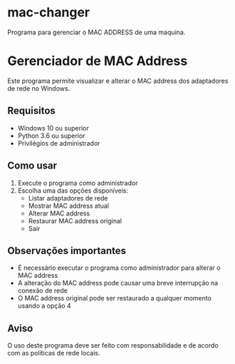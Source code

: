 # mac-changer
Programa para gerenciar o MAC ADDRESS de uma maquina.


# Gerenciador de MAC Address

Este programa permite visualizar e alterar o MAC address dos adaptadores de rede no Windows.

## Requisitos

- Windows 10 ou superior
- Python 3.6 ou superior
- Privilégios de administrador

## Como usar

1. Execute o programa como administrador
2. Escolha uma das opções disponíveis:
   - Listar adaptadores de rede
   - Mostrar MAC address atual
   - Alterar MAC address
   - Restaurar MAC address original
   - Sair

## Observações importantes

- É necessário executar o programa como administrador para alterar o MAC address
- A alteração do MAC address pode causar uma breve interrupção na conexão de rede
- O MAC address original pode ser restaurado a qualquer momento usando a opção 4

## Aviso

O uso deste programa deve ser feito com responsabilidade e de acordo com as políticas de rede locais. 
